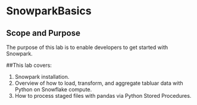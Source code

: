 # SnowparkBasics


## Scope and Purpose
The purpose of this lab is to enable developers to get started with Snowpark.

##This lab covers:
1. Snowpark installation.
2. Overview of how to load, transform, and aggregate tabluar data with Python on Snowflake compute.
3. How to process staged files with pandas via Python Stored Procedures.
